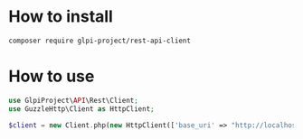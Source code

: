 # 

# How to install

```shell
composer require glpi-project/rest-api-client
```

# How to use

```php
use GlpiProject\API\Rest\Client;
use GuzzleHttp\Client as HttpClient;

$client = new Client.php(new HttpClient(['base_uri' => "http://localhost/glpi/apirest.php/"]));